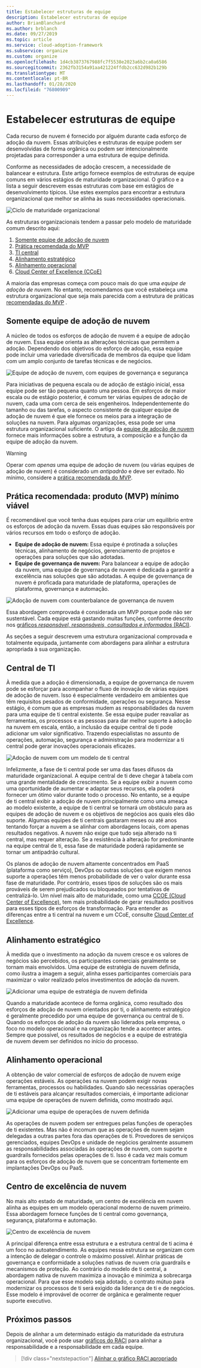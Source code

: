 ```yaml
---
title: Estabelecer estruturas de equipe
description: Estabelecer estruturas de equipe
author: BrianBlanchard
ms.author: brblanch
ms.date: 09/27/2019
ms.topic: article
ms.service: cloud-adoption-framework
ms.subservice: organize
ms.custom: organize
ms.openlocfilehash: 1d4cb3873767988fc7f5538e2023a6b2ca0a6586
ms.sourcegitcommit: 2362fb3154a91aa421224ffdb2cc632d982b129b
ms.translationtype: MT
ms.contentlocale: pt-BR
ms.lasthandoff: 01/28/2020
ms.locfileid: "76800909"
---
```

# <a name="establish-team-structures"></a>Estabelecer estruturas de equipe

Cada recurso de nuvem é fornecido por alguém durante cada esforço de adoção da nuvem. Essas atribuições e estruturas de equipe podem ser desenvolvidas de forma orgânica ou podem ser intencionalmente projetadas para corresponder a uma estrutura de equipe definida.

Conforme as necessidades de adoção crescem, a necessidade de balancear e estrutura. Este artigo fornece exemplos de estruturas de equipe comuns em vários estágios de maturidade organizacional. O gráfico e a lista a seguir descrevem essas estruturas com base em estágios de desenvolvimento típicos. Use estes exemplos para encontrar a estrutura organizacional que melhor se alinha às suas necessidades operacionais.

![Ciclo de maturidade organizacional](../_images/ready/org-ready-maturity.png)

As estruturas organizacionais tendem a passar pelo modelo de maturidade comum descrito aqui:

1. [Somente equipe de adoção de nuvem](#cloud-adoption-team-only)
2. [Prática recomendada do MVP](#best-practice-minimum-viable-product-mvp)
3. [TI central](#central-it)
4. [Alinhamento estratégico](#strategic-alignment)
5. [Alinhamento operacional](#operational-alignment)
6. [Cloud Center of Excellence (CCoE)](#cloud-center-of-excellence)

A maioria das empresas começa com pouco mais do que uma *equipe de adoção de nuvem*. No entanto, recomendamos que você estabeleça uma estrutura organizacional que seja mais parecida com a estrutura de práticas [recomendadas do MVP](#best-practice-minimum-viable-product-mvp) .

## <a name="cloud-adoption-team-only"></a>Somente equipe de adoção de nuvem

A núcleo de todos os esforços de adoção de nuvem é a equipe de adoção de nuvem. Essa equipe orienta as alterações técnicas que permitem a adoção. Dependendo dos objetivos do esforço de adoção, essa equipe pode incluir uma variedade diversificada de membros da equipe que lidam com um amplo conjunto de tarefas técnicas e de negócios.

![Equipe de adoção de nuvem, com equipes de governança e segurança](../_images/ready/org-ready-adoption-only.png)

Para iniciativas de pequena escala ou de adoção de estágio inicial, essa equipe pode ser tão pequena quanto uma pessoa. Em esforços de maior escala ou de estágio posterior, é comum ter várias equipes de adoção de nuvem, cada uma com cerca de seis engenheiros. Independentemente do tamanho ou das tarefas, o aspecto consistente de qualquer equipe de adoção de nuvem é que ele fornece os meios para a integração de soluções na nuvem. Para algumas organizações, essa pode ser uma estrutura organizacional suficiente. O artigo da [equipe de adoção de nuvem](./cloud-adoption.md) fornece mais informações sobre a estrutura, a composição e a função da equipe de adoção da nuvem.

> [!WARNING]
> Operar com *apenas* uma equipe de adoção de nuvem (ou várias equipes de adoção de nuvem) é considerado um *antipadrão* e deve ser evitado. No mínimo, considere a [prática recomendada do MVP](#best-practice-minimum-viable-product-mvp).

## <a name="best-practice-minimum-viable-product-mvp"></a>Prática recomendada: produto (MVP) mínimo viável

É recomendável que você tenha duas equipes para criar um equilíbrio entre os esforços de adoção da nuvem. Essas duas equipes são responsáveis por vários recursos em todo o esforço de adoção.

- **Equipe de adoção de nuvem:** Essa equipe é protinada a soluções técnicas, alinhamento de negócios, gerenciamento de projetos e operações para soluções que são adotadas.
- **Equipe de governança de nuvem:** Para balancear a equipe de adoção da nuvem, uma equipe de governança de nuvem é dedicada a garantir a excelência nas soluções que são adotadas. A equipe de governança de nuvem é proficada para maturidade de plataforma, operações de plataforma, governança e automação.

![Adoção de nuvem com counterbalance de governança de nuvem](../_images/ready/org-ready-best-practice.png)

Essa abordagem comprovada é considerada um MVP porque pode não ser sustentável. Cada equipe está gastando muitas funções, conforme descrito nos [gráficos *responsável, responsáveis, consultados e informados* (RACI)](./raci-alignment.md).

As seções a seguir descrevem uma estrutura organizacional comprovada e totalmente equipada, juntamente com abordagens para alinhar a estrutura apropriada à sua organização.

## <a name="central-it"></a>Central de TI

À medida que a adoção é dimensionada, a equipe de governança de nuvem pode se esforçar para acompanhar o fluxo de inovação de várias equipes de adoção de nuvem. Isso é especialmente verdadeiro em ambientes que têm requisitos pesados de conformidade, operações ou segurança. Nesse estágio, é comum que as empresas mudem as responsabilidades da nuvem para uma equipe de ti central existente. Se essa equipe puder reavaliar as ferramentas, os processos e as pessoas para dar melhor suporte à adoção na nuvem em escala, então, a inclusão da equipe central de ti pode adicionar um valor significativo. Trazendo especialistas no assunto de operações, automação, segurança e administração para modernizar a ti central pode gerar inovações operacionais eficazes.

![Adoção de nuvem com um modelo de ti central](../_images/ready/org-ready-central-it.png)

Infelizmente, a fase de ti central pode ser uma das fases difusos da maturidade organizacional. A equipe central de ti deve chegar à tabela com uma grande mentalidade de crescimento. Se a equipe exibir a nuvem como uma oportunidade de aumentar e adaptar seus recursos, ela poderá fornecer um ótimo valor durante todo o processo. No entanto, se a equipe de ti central exibir a adoção de nuvem principalmente como uma ameaça ao modelo existente, a equipe de ti central se tornará um obstáculo para as equipes de adoção de nuvem e os objetivos de negócios aos quais eles dão suporte. Algumas equipes de ti centrais gastaram meses ou até anos tentando forçar a nuvem a se alinhar com abordagens locais, com apenas resultados negativos. A nuvem não exige que tudo seja alterado na ti central, mas requer alteração. Se a resistência à alteração for predominante na equipe central de ti, essa fase de maturidade poderá rapidamente se tornar um antipadrão cultural.

Os planos de adoção de nuvem altamente concentrados em PaaS (plataforma como serviço), DevOps ou outras soluções que exigem menos suporte a operações têm menos probabilidade de ver o valor durante essa fase de maturidade. Por contrário, esses tipos de soluções são os mais prováveis de serem prejudicados ou bloqueados por tentativas de centralizá-lo. Um nível mais alto de maturidade, como uma [CCOE (Cloud Center of Excellence)](#cloud-center-of-excellence), tem mais probabilidade de gerar resultados positivos para esses tipos de esforços de transformação. Para entender as diferenças entre a ti central na nuvem e um CCoE, consulte [Cloud Center of Excellence](./cloud-center-of-excellence.md).

## <a name="strategic-alignment"></a>Alinhamento estratégico

À medida que o investimento na adoção da nuvem cresce e os valores de negócios são percebidos, os participantes comerciais geralmente se tornam mais envolvidos. Uma equipe de estratégia de nuvem definida, como ilustra a imagem a seguir, alinha esses participantes comerciais para maximizar o valor realizado pelos investimentos de adoção da nuvem.

![Adicionar uma equipe de estratégia de nuvem definida](../_images/ready/org-ready-strategy-aligned.png)

Quando a maturidade acontece de forma orgânica, como resultado dos esforços de adoção de nuvem orientados por ti, o alinhamento estratégico é geralmente precedido por uma equipe de governança ou central de ti. Quando os esforços de adoção da nuvem são liderados pela empresa, o foco no modelo operacional e na organização tende a acontecer antes. Sempre que possível, os resultados de negócios e a equipe de estratégia de nuvem devem ser definidos no início do processo.

## <a name="operational-alignment"></a>Alinhamento operacional

A obtenção de valor comercial de esforços de adoção de nuvem exige operações estáveis. As operações na nuvem podem exigir novas ferramentas, processos ou habilidades. Quando são necessárias operações de ti estáveis para alcançar resultados comerciais, é importante adicionar uma equipe de operações de nuvem definida, como mostrado aqui.

![Adicionar uma equipe de operações de nuvem definida](../_images/ready/org-ready-operations-aligned.png)

As operações de nuvem podem ser entregues pelas funções de operações de ti existentes. Mas não é incomum que as operações de nuvem sejam delegadas a outras partes fora das operações de ti. Provedores de serviços gerenciados, equipes DevOps e unidade de negócios geralmente assumem as responsabilidades associadas às operações de nuvem, com suporte e guardrails fornecidos pelas operações de ti. Isso é cada vez mais comum para os esforços de adoção de nuvem que se concentram fortemente em implantações DevOps ou PaaS.

## <a name="cloud-center-of-excellence"></a>Centro de excelência de nuvem

No mais alto estado de maturidade, um centro de excelência em nuvem alinha as equipes em um modelo operacional moderno de nuvem primeiro. Essa abordagem fornece funções de ti central como governança, segurança, plataforma e automação.

![Centro de excelência de nuvem](../_images/ready/org-ready-ccoe.png)

A principal diferença entre essa estrutura e a estrutura central de ti acima é um foco no autoatendimento. As equipes nessa estrutura se organizam com a intenção de delegar o controle o máximo possível. Alinhar práticas de governança e conformidade a soluções nativas de nuvem cria guardrails e mecanismos de proteção. Ao contrário do modelo de ti central, a abordagem nativa de nuvem maximiza a inovação e minimiza a sobrecarga operacional. Para que esse modelo seja adotado, o contrato mútuo para modernizar os processos de ti será exigido da liderança de ti e de negócios. Esse modelo é improvável de ocorrer de orgânica e geralmente requer suporte executivo.

## <a name="next-steps"></a>Próximos passos

Depois de alinhar a um determinado estágio da maturidade da estrutura organizacional, você pode usar [gráficos do RACI](./raci-alignment.md) para alinhar a responsabilidade e a responsabilidade em cada equipe.

> [!div class="nextstepaction"]
> [Alinhar o gráfico RACI apropriado](./raci-alignment.md)

